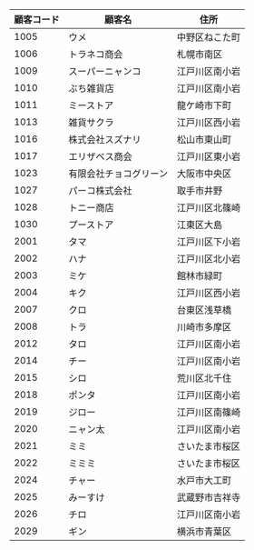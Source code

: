 | 顧客コード |     顧客名     |   住所    |
|-------|-------------|---------|
| 1005  | ウメ          | 中野区ねこた町 |
| 1006  | トラネコ商会      | 札幌市南区   |
| 1009  | スーパーニャンコ    | 江戸川区南小岩 |
| 1010  | ぶち雑貨店       | 江戸川区南小岩 |
| 1011  | ミーストア       | 龍ケ崎市下町  |
| 1013  | 雑貨サクラ       | 江戸川区西小岩 |
| 1016  | 株式会社スズナリ    | 松山市東山町  |
| 1017  | エリザベス商会     | 江戸川区東小岩 |
| 1023  | 有限会社チョコグリーン | 大阪市中央区  |
| 1027  | パーコ株式会社     | 取手市井野   |
| 1028  | トニー商店       | 江戸川区北篠崎 |
| 1030  | プーストア       | 江東区大島   |
| 2001  | タマ          | 江戸川区下小岩 |
| 2002  | ハナ          | 江戸川区北小岩 |
| 2003  | ミケ          | 館林市緑町   |
| 2004  | キク          | 江戸川区西小岩 |
| 2007  | クロ          | 台東区浅草橋  |
| 2008  | トラ          | 川崎市多摩区  |
| 2012  | タロ          | 江戸川区南小岩 |
| 2014  | チー          | 江戸川区南小岩 |
| 2015  | シロ          | 荒川区北千住  |
| 2018  | ポンタ         | 江戸川区南小岩 |
| 2019  | ジロー         | 江戸川区南篠崎 |
| 2020  | ニャン太        | 江戸川区南小岩 |
| 2021  | ミミ          | さいたま市桜区 |
| 2022  | ミミミ         | さいたま市桜区 |
| 2024  | チャー         | 水戸市大工町  |
| 2025  | みーすけ        | 武蔵野市吉祥寺 |
| 2026  | チロ          | 江戸川区南小岩 |
| 2029  | ギン          | 横浜市青葉区  |
